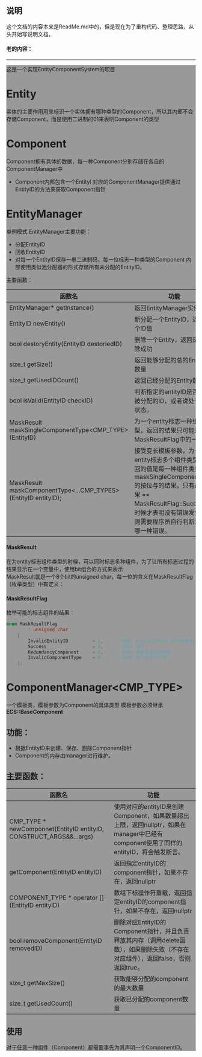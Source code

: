## 说明
这个文档的内容本来是ReadMe.md中的，但是现在为了重构代码、整理思路，从头开始写说明文档。

#### 老的内容：
----
<div style="background: #999999">
这是一个实现EntityComponentSystem的项目

# Entity
实体的主要作用用来标识一个实体拥有哪种类型的Component，所以其内部不会存储Component，而是使用二进制的01来表明Component的类型

# Component
Component拥有具体的数据，每一种Component分别存储在各自的ComponentManager中
* Component内部包含一个EntityI
对应的ComponentManager提供通过EntityID的方法来获取Component指针

# EntityManager
单例模式
EntityManager主要功能：
* 分配EntityID
* 回收EntityID
* 对每一个EntityID保存一串二进制码，每一位标志一种类型的Component 
内部使用类似池分配器的形式存储所有未分配的EntityID。

主要函数：

函数名 | 功能
-------|-----
EntityManager* getInstance()  | 返回EntityManager实例 
EntityID newEntity()  |  新分配一个EntityID，返回这个ID值
bool destoryEntity(EntityID destoriedID)  |删除一个Entity，返回是否删除成功  
size_t getSize()  |  返回能够分配的总的Entity的数量
size_t getUsedIDCount()  |  返回已经分配的Entity数量
bool isValid(EntityID checkID)  |  判断指定的entityID是否是已被分配的ID，或者说处于激活状态。
MaskResult maskSingleComponentType<CMP_TYPE>(EntityID)  |  为一个entity标志一种组件类型，返回的结果只可能是MaskResultFlag中的一种
MaskResult maskComponentType<...CMP_TYPES>(EntityID entityID);  |  接受变长模板参数，为一个entity标志多个组件类型。返回的值是每一种组件类型调用maskSingleComponentType的按位与的结果，只有最终结果 == MaskResultFlag::Success的时候才表明没有错误发生，否则需要程序员自行判断发生了哪一种错误。

#### MaskResult
在为entity标志组件类型的时候，可以同时标志多种组件，为了让所有标志过程的结果显示在一个变量中，使用bit组合的方式来表示  
MaskResult就是一个8个bit的unsigned char，每一位的含义在MaskResultFlag（枚举类型）中有定义：
#### MaskResultFlag
枚举可能的标志组件的结果：
```c++
enum MaskResultFlag
		: unsigned char
	{ 
		InvalidEntityID			= 1,	// 0001 entityID非法，这一项基本没用，因平常直接坐在这里断言
		Success					= 2,	// 0010 成功
		RedundancyComponent		= 4,	// 0100 重复标志组件类型
		InvalidComponentType	= 8		// 1000 组件类型不可用
	};
```

# ComponentManager<CMP_TYPE>
一个模板类，模板参数为Component的具体类型
模板参数必须继承**ECS::BaseComponent**  
## 功能：
* 根据EntityID来创建、保存、删除Component指针
* Component的内存由manager进行维护。
## 主要函数：

函数名     |       功能
----------|--------------
CMP_TYPE *	newComponnet(EntityID entityID, CONSTRUCT_ARGS&&...args)  |  使用对应的entityID来创建Component，如果数量超出上限，返回nullptr，如果在manager中已经有component使用了同样的entityID，将会触发断言。
getComponent(EntityID entityID)  |  返回指定entityID的component指针，如果不存在，返回nullptr
COMPONENT_TYPE *	operator \[\](EntityID entityID)  |  数组下标操作符重载，返回指定entityID的component指针，如果不存在，返回nullptr
bool removeComponent(EntityID removedID)  |  删除对应EntityID的Component指针，并且负责释放其内存（调用delete函数），如果删除失败（不存在对应组件），返回false，否则返回true。
size_t getMaxSize()  |  获取能够分配的component的最大数量
size_t getUsedCount()  |  获取已分配的component数量


## 使用
对于任意一种组件（Component）都需要事先为其声明一个ComponentID。

<div/>

